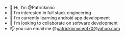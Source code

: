 - 👋 Hi, I’m @Patrickinno
- 👀 I’m interested in full stack engineering 
- 🌱 I’m currently learning android app development
- 💞️ I’m looking to collaborate on software development
- 📫 you can email me @patrickinnocent70@yahoo.com
